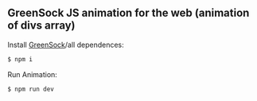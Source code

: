 ## GreenSock JS animation for the web (animation of divs array)

  Install [GreenSock](https://greensock.com/gsap)/all dependences:

```bash
$ npm i
```

  Run Animation:

```bash
$ npm run dev
```
